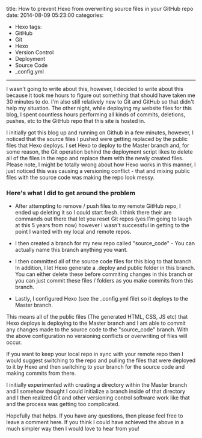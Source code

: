 title: How to prevent Hexo from overwriting source files in your GitHub repo
date: 2014-08-09 05:23:00
categories: 
- Hexo
tags:
- GitHub
- Git
- Hexo
- Version Control 
- Deployment 
- Source Code 
- _config.yml

---

I wasn't going to write about this, however, I decided to write about this because it took me hours to figure out something that should have taken me 30 minutes to do. I'm also still relatively new to Git and GitHub so that didn't help my situation. The other night, while deploying my website files for this blog, I spent countless hours performing all kinds of commits, deletions, pushes, etc to the GitHub repo that this site is hosted in.  <!-- more -->

I initially got this blog up and running on Github in a few minutes, however, I noticed that the source files I pushed were getting replaced by the public files that Hexo deploys. I set Hexo to deploy to the Master branch and, for some reason, the Git operation behind the deployment script likes to delete all of the files in the repo and replace them with the newly created files. Please note, I might be totally wrong about how Hexo works in this manner, I just noticed this was causing a versioning conflict - that and mixing public files with the source code was making the repo look messy. 

### Here's what I did to get around the problem 

- After attempting to remove / push files to my remote GitHub repo, I ended up deleting it so I could start fresh. I think there their are commands out there that let you reset Git repos (yes I'm going to laugh at this 5 years from now) however I wasn't successful in getting to the point I wanted with my local and remote repos. 

- I then created a branch for my new repo called "source_code" - You can actually name this branch anything you want. 

- I then committed all of the source code files for this blog to that branch. In addition, I let Hexo generate a .deploy and public folder in this branch. You can either delete these before commiting changes in this branch or you can just commit these files / folders as you make commits from this branch. 

- Lastly, I configured Hexo (see the _config.yml file) so it deploys to the Master branch. 

This means all of the public files (The generated HTML, CSS, JS etc) that Hexo deploys is deploying to the Master branch and I am able to commit any changes made to the source code to the "source_code" branch. With the above configuration no versioning conflicts or overwriting of files will occur. 

If you want to keep your local repo in sync with your remote repo then I would suggest switching to the repo and pulling the files that were deployed to it by Hexo and then switching to your branch for the source code and making commits from there. 

I initially experimented with creating a directory within the Master branch and I somehow thought I could initialize a branch inside of that directory and I then realized Git and other versioning control software work like that and the process was getting too complicated. 

Hopefully that helps. If you have any questions, then please feel free to leave a comment here. If you think I could have achieved the above in a much simpler way then I would love to hear from you! 
